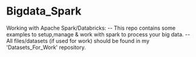 # Bigdata_Spark
Working with Apache Spark/Databricks:
-- This repo contains some examples to setup,manage & work with spark to process your big data.
-- All files/datasets (if used for work) should be found in my 'Datasets_For_Work' repository.

